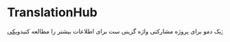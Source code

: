 
# TranslationHub
<div dir="ltr" >
  
یک دمو برای پروژه مشارکتی واژه گزینی ست
برای اطلاعات بیشتر  را مطالعه کنید[ویکی:](https://github.com/AlirezaInGitHub/TranslationHub/wiki/%D9%88%DB%8C%DA%A9%DB%8C)

</div>
